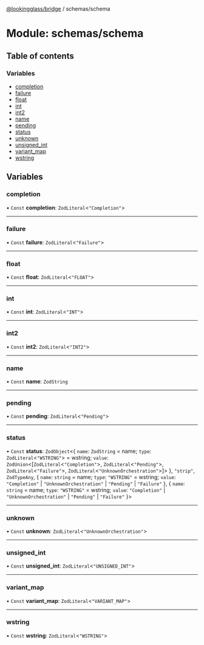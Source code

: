 [@lookingglass/bridge](../README.md) / schemas/schema

# Module: schemas/schema

## Table of contents

### Variables

- [completion](schemas_schema.md#completion)
- [failure](schemas_schema.md#failure)
- [float](schemas_schema.md#float)
- [int](schemas_schema.md#int)
- [int2](schemas_schema.md#int2)
- [name](schemas_schema.md#name)
- [pending](schemas_schema.md#pending)
- [status](schemas_schema.md#status)
- [unknown](schemas_schema.md#unknown)
- [unsigned\_int](schemas_schema.md#unsigned_int)
- [variant\_map](schemas_schema.md#variant_map)
- [wstring](schemas_schema.md#wstring)

## Variables

### completion

• `Const` **completion**: `ZodLiteral`<``"Completion"``\>

___

### failure

• `Const` **failure**: `ZodLiteral`<``"Failure"``\>

___

### float

• `Const` **float**: `ZodLiteral`<``"FLOAT"``\>

___

### int

• `Const` **int**: `ZodLiteral`<``"INT"``\>

___

### int2

• `Const` **int2**: `ZodLiteral`<``"INT2"``\>

___

### name

• `Const` **name**: `ZodString`

___

### pending

• `Const` **pending**: `ZodLiteral`<``"Pending"``\>

___

### status

• `Const` **status**: `ZodObject`<{ `name`: `ZodString` = name; `type`: `ZodLiteral`<``"WSTRING"``\> = wstring; `value`: `ZodUnion`<[`ZodLiteral`<``"Completion"``\>, `ZodLiteral`<``"Pending"``\>, `ZodLiteral`<``"Failure"``\>, `ZodLiteral`<``"UnknownOrchestration"``\>]\>  }, ``"strip"``, `ZodTypeAny`, { `name`: `string` = name; `type`: ``"WSTRING"`` = wstring; `value`: ``"Completion"`` \| ``"UnknownOrchestration"`` \| ``"Pending"`` \| ``"Failure"``  }, { `name`: `string` = name; `type`: ``"WSTRING"`` = wstring; `value`: ``"Completion"`` \| ``"UnknownOrchestration"`` \| ``"Pending"`` \| ``"Failure"``  }\>

___

### unknown

• `Const` **unknown**: `ZodLiteral`<``"UnknownOrchestration"``\>

___

### unsigned\_int

• `Const` **unsigned\_int**: `ZodLiteral`<``"UNSIGNED_INT"``\>

___

### variant\_map

• `Const` **variant\_map**: `ZodLiteral`<``"VARIANT_MAP"``\>

___

### wstring

• `Const` **wstring**: `ZodLiteral`<``"WSTRING"``\>
